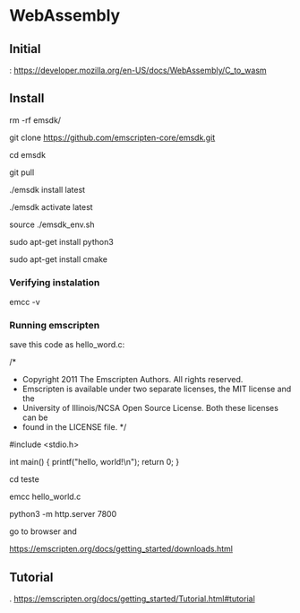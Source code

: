 # WebAssembly

## Initial
: https://developer.mozilla.org/en-US/docs/WebAssembly/C_to_wasm

## Install

rm -rf emsdk/

git clone https://github.com/emscripten-core/emsdk.git

cd emsdk

git pull

./emsdk install latest

./emsdk activate latest

source ./emsdk_env.sh

sudo apt-get install python3

sudo apt-get install cmake

### Verifying instalation

emcc -v

### Running emscripten

save this code as hello_word.c:

/*
 * Copyright 2011 The Emscripten Authors.  All rights reserved.
 * Emscripten is available under two separate licenses, the MIT license and the
 * University of Illinois/NCSA Open Source License.  Both these licenses can be
 * found in the LICENSE file.
 */

#include <stdio.h>

int main() {
  printf("hello, world!\n");
  return 0;
}

cd teste

emcc hello_world.c

python3 -m http.server 7800

go to browser and 


https://emscripten.org/docs/getting_started/downloads.html

## Tutorial

. https://emscripten.org/docs/getting_started/Tutorial.html#tutorial

